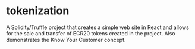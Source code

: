 # tokenization

A Solidity/Truffle project that creates a simple web site in React and allows for the sale
and transfer of ECR20 tokens created in the project.  Also demonstrates the Know Your Customer
concept.
